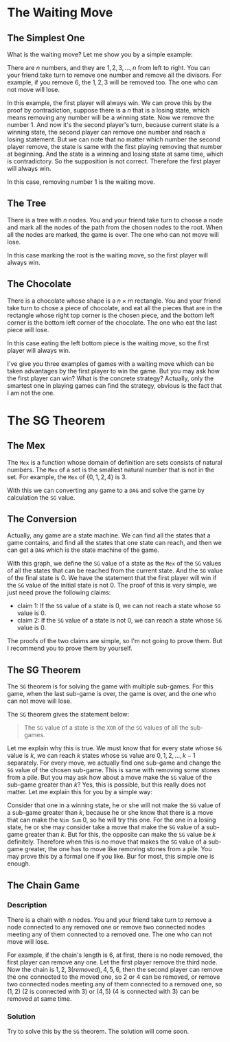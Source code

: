 # The Waiting Move
## The Simplest One
What is the waiting move? Let me show you by a simple example:

There are $n$ numbers, and they are $1, 2, 3, ..., n$ from left to right. You can your friend take turn to remove one number and remove all the divisors. For example, if you remove $6$, the $1, 2 ,3$ will be removed too. The one who can not move will lose.

In this example, the first player will always win. We can prove this by the proof by contradiction, suppose there is a $n$ that is a losing state, which means removing any number will be a winning state. Now we remove the number $1$. And now it's the second player's turn, because current state is a winning state, the second player can remove one number and reach a losing statement. But we can note that no matter which number the second player remove, the state is same with the first playing removing that number at beginning. And the state is a winning and losing state at same time, which is contradictory. So the supposition is not correct. Therefore the first player will always win.

In this case, removing number $1$ is the waiting move.

## The Tree
There is a tree with $n$ nodes. You and your friend take turn to choose a node and mark all the nodes of the path from the chosen nodes to the root. When all the nodes are marked, the game is over. The one who can not move will lose.

In this case marking the root is the waiting move, so the first player will always win.

## The Chocolate
There is a chocolate whose shape is a $n \times m$ rectangle. You and your friend take turn to chose a piece of chocolate, and eat all the pieces that are in the rectangle whose right top corner is the chosen piece, and the bottom left corner is the bottom left corner of the chocolate. The one who eat the last piece will lose.

In this case eating the left bottom piece is the waiting move, so the first player will always win.

I've give you three examples of games with a waiting move which can be taken advantages by the first player to win the game. But you may ask how the first player can win? What is the concrete strategy? Actually, only the smartest one in playing games can find the strategy, obvious is the fact that I am not the one.

# The SG Theorem
## The Mex
The `Mex` is a function whose domain of definition are sets consists of natural numbers. The `Mex` of a set is the smallest natural number that is not in the set. For example, the `Mex` of $\{0, 1, 2, 4\}$ is $3$.

With this we can converting any game to a `DAG` and solve the game by calculation the `SG` value.

## The Conversion
Actually, any game are a state machine. We can find all the states that a game contains, and find all the states that one state can reach, and then we can get a `DAG` which is the state machine of the game.

With this graph, we define the `SG` value of a state as the `Mex` of the `SG` values of all the states that can be reached from the current state. And the `SG` value of the final state is $0$. We have the statement that the first player will win if the `SG` value of the initial state is not $0$. The proof of this is very simple, we just need prove the following claims:
* claim 1: If the `SG` value of a state is $0$, we can not reach a state whose `SG` value is $0$.
* claim 2: If the `SG` value of a state is not $0$, we can reach a state whose `SG` value is $0$.

The proofs of the two claims are simple, so I'm not going to prove them. But I recommend you to prove them by yourself.

## The SG Theorem
The `SG` theorem is for solving the game with multiple sub-games. For this game, when the last sub-game is over, the game is over, and the one who can not move will lose.

The `SG` theorem gives the statement below:
> The `SG` value of a state is the `XOR` of the `SG` values of all the sub-games.

Let me explain why this is true. We must know that for every state whose `SG` value is $k$, we can reach $k$ states whose `SG` value are $0, 1, 2, ..., k-1$ separately. For every move, we actually find one sub-game and change the `SG` value of the chosen sub-game. This is same with removing some stones from a pile. But you may ask how about a move make the `SG` value of the sub-game greater than $k$? Yes, this is possible, but this really does not matter. Let me explain this for you by a simple way:

Consider that one in a winning state, he or she will not make the `SG` value of a sub-game greater than $k$, because he or she know that there is a move that can make the `Nim Sum` 0, so he will try this one. For the one in a losing state, he or she may consider take a move that make the `SG` value of a sub-game greater than $k$. But for this, the opposite can make the `SG` value be $k$ definitely. Therefore when this is no move that makes the `SG` value of a sub-game greater, the one has to move like removing stones from a pile. You may prove this by a formal one if you like. Bur for most, this simple one is enough.

## The Chain Game
### Description
There is a chain with $n$ nodes. You and your friend take turn to remove a node connected to any removed one or remove two connected nodes meeting any of them connected to a removed one. The one who can not move will lose.

For example, if the chain's length is $6$, at first, there is no node removed, the first player can remove any one. Let the first player remove the third node. Now the chain is $1, 2, 3(removed), 4, 5, 6$, then the second player can remove the one connected to the moved one, so $2$ or $4$ can be removed, or remove two connected nodes meeting any of them connected to a removed one, so $(1, 2)$ ($2$ is connected with $3$) or $(4, 5)$ ($4$ is connected with $3$) can be removed at same time.

### Solution
Try to solve this by the `SG` theorem. The solution will come soon.
